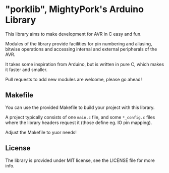 # "porklib", MightyPork's Arduino Library

This library aims to make development for AVR in C easy and fun.

Modules of the library provide facilities for pin numbering and aliasing,
bitwise operations and accessing internal and external peripherals of the AVR.

It takes some inspiration from Arduino, but is written in pure C, which makes it faster
and smaller.

Pull requests to add new modules are welcome, please go ahead!

## Makefile

You can use the provided Makefile to build your project with this library.

A project typically consists of one `main.c` file, and some `*_config.c` files where the
library headers request it (those define eg. IO pin mapping).

Adjust the Makefile to yuor needs!

## License

The library is provided under MIT license, see the LICENSE file for more info.
